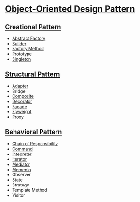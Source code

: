 # [Object-Oriented Design Pattern](https://www.javier8a.com/itc/bd1/articulo.pdf)

## [Creational Pattern](https://github.com/Iris-Song/Object-Oriented-Design-Pattern/blob/main/Creational%20Pattern.md)
+ [Abstract Factory](https://github.com/Iris-Song/Object-Oriented-Design-Pattern/blob/main/Creational%20Pattern.md#abstract-factory-kit)
+ [Builder](https://github.com/Iris-Song/Object-Oriented-Design-Pattern/blob/main/Creational%20Pattern.md#builder)
+ [Factory Method](https://github.com/Iris-Song/Object-Oriented-Design-Pattern/blob/main/Creational%20Pattern.md#factory-method-virtual-constructor)
+ [Prototype](https://github.com/Iris-Song/Object-Oriented-Design-Pattern/blob/main/Creational%20Pattern.md#prototype)
+ [Singleton](https://github.com/Iris-Song/Object-Oriented-Design-Pattern/blob/main/Creational%20Pattern.md#singleton)
## [Structural Pattern](https://github.com/Iris-Song/Object-Oriented-Design-Pattern/blob/main/Structural%20Pattern.md)
+ [Adapter](https://github.com/Iris-Song/Object-Oriented-Design-Pattern/blob/main/Structural%20Pattern.md#adapter-wrapper)
+ [Bridge](https://github.com/Iris-Song/Object-Oriented-Design-Pattern/blob/main/Structural%20Pattern.md#bridge-handlebody)
+ [Composite](https://github.com/Iris-Song/Object-Oriented-Design-Pattern/blob/main/Structural%20Pattern.md#composite)
+ [Decorator](https://github.com/Iris-Song/Object-Oriented-Design-Pattern/blob/main/Structural%20Pattern.md#decorator-wrapper)
+ [Facade](https://github.com/Iris-Song/Object-Oriented-Design-Pattern/blob/main/Structural%20Pattern.md#facade)
+ [Flyweight](https://github.com/Iris-Song/Object-Oriented-Design-Pattern/blob/main/Structural%20Pattern.md#flyweight)
+ [Proxy](https://github.com/Iris-Song/Object-Oriented-Design-Pattern/blob/main/Structural%20Pattern.md#proxy-surrogate)
## [Behavioral Pattern](https://github.com/Iris-Song/Object-Oriented-Design-Pattern/blob/main/Behavioral%20Pattern.md)
+ [Chain of Responsibility](https://github.com/Iris-Song/Object-Oriented-Design-Pattern/blob/main/Behavioral%20Pattern.md#chain-of-responsibility)
+ [Command](https://github.com/Iris-Song/Object-Oriented-Design-Pattern/blob/main/Behavioral%20Pattern.md#command-actiontransaction)
+ [Intepreter](https://github.com/Iris-Song/Object-Oriented-Design-Pattern/blob/main/Behavioral%20Pattern.md#interpreter)
+ [Iterator](https://github.com/Iris-Song/Object-Oriented-Design-Pattern/blob/main/Behavioral%20Pattern.md#iterator-cursor)
+ [Mediator](https://github.com/Iris-Song/Object-Oriented-Design-Pattern/blob/main/Behavioral%20Pattern.md#mediator)
+ [Memento](https://github.com/Iris-Song/Object-Oriented-Design-Pattern/blob/main/Behavioral%20Pattern.md#memento-token)
+ Observer
+ State
+ Strategy
+ Template Method
+ Visitor